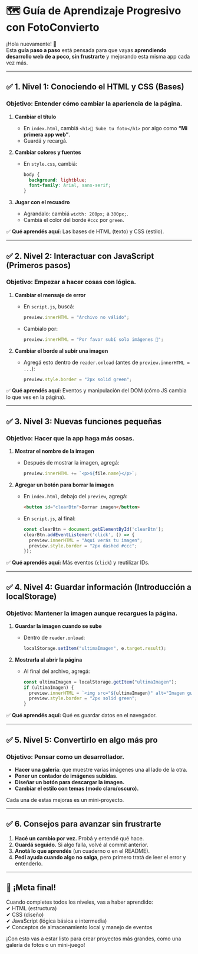 # 🗺️ Guía de Aprendizaje Progresivo con FotoConvierto

¡Hola nuevamente! 👋  
Esta **guía paso a paso** está pensada para que vayas **aprendiendo desarrollo web de a poco, sin frustrarte** y mejorando esta misma app cada vez más.

---

## ✅ 1. Nivel 1: Conociendo el HTML y CSS (Bases)
### Objetivo: Entender cómo cambiar la apariencia de la página.

1. **Cambiar el título**  
   - En `index.html`, cambiá `<h1>📸 Sube tu foto</h1>` por algo como **“Mi primera app web”**.  
   - Guardá y recargá.

2. **Cambiar colores y fuentes**  
   - En `style.css`, cambiá:  
     ```css
     body {
       background: lightblue;
       font-family: Arial, sans-serif;
     }
     ```

3. **Jugar con el recuadro**  
   - Agrandalo: cambiá `width: 200px;` a `300px;`.  
   - Cambiá el color del borde `#ccc` por `green`.

✅ **Qué aprendés aquí:** Las bases de HTML (texto) y CSS (estilo).

---

## ✅ 2. Nivel 2: Interactuar con JavaScript (Primeros pasos)
### Objetivo: Empezar a hacer cosas con lógica.

1. **Cambiar el mensaje de error**  
   - En `script.js`, buscá:  
     ```javascript
     preview.innerHTML = "Archivo no válido";
     ```
   - Cambialo por:  
     ```javascript
     preview.innerHTML = "Por favor subí solo imágenes 🙂";
     ```

2. **Cambiar el borde al subir una imagen**  
   - Agregá esto dentro de `reader.onload` (antes de `preview.innerHTML = ...`):  
     ```javascript
     preview.style.border = "2px solid green";
     ```

✅ **Qué aprendés aquí:** Eventos y manipulación del DOM (cómo JS cambia lo que ves en la página).

---

## ✅ 3. Nivel 3: Nuevas funciones pequeñas
### Objetivo: Hacer que la app haga más cosas.

1. **Mostrar el nombre de la imagen**  
   - Después de mostrar la imagen, agregá:  
     ```javascript
     preview.innerHTML += `<p>${file.name}</p>`;
     ```

2. **Agregar un botón para borrar la imagen**  
   - En `index.html`, debajo del `preview`, agregá:  
     ```html
     <button id="clearBtn">Borrar imagen</button>
     ```
   - En `script.js`, al final:  
     ```javascript
     const clearBtn = document.getElementById('clearBtn');
     clearBtn.addEventListener('click', () => {
       preview.innerHTML = "Aquí verás tu imagen";
       preview.style.border = "2px dashed #ccc";
     });
     ```

✅ **Qué aprendés aquí:** Más eventos (`click`) y reutilizar IDs.

---

## ✅ 4. Nivel 4: Guardar información (Introducción a localStorage)
### Objetivo: Mantener la imagen aunque recargues la página.

1. **Guardar la imagen cuando se sube**  
   - Dentro de `reader.onload`:  
     ```javascript
     localStorage.setItem("ultimaImagen", e.target.result);
     ```

2. **Mostrarla al abrir la página**  
   - Al final del archivo, agregá:  
     ```javascript
     const ultimaImagen = localStorage.getItem("ultimaImagen");
     if (ultimaImagen) {
       preview.innerHTML = `<img src="${ultimaImagen}" alt="Imagen guardada">`;
       preview.style.border = "2px solid green";
     }
     ```

✅ **Qué aprendés aquí:** Qué es guardar datos en el navegador.

---

## ✅ 5. Nivel 5: Convertirlo en algo más pro
### Objetivo: Pensar como un desarrollador.

- **Hacer una galería**: que muestre varias imágenes una al lado de la otra.  
- **Poner un contador de imágenes subidas**.  
- **Diseñar un botón para descargar la imagen.**  
- **Cambiar el estilo con temas (modo claro/oscuro).**

Cada una de estas mejoras es un mini-proyecto.

---

## ✅ 6. Consejos para avanzar sin frustrarte

1. **Hacé un cambio por vez.** Probá y entendé qué hace.  
2. **Guardá seguido.** Si algo falla, volvé al commit anterior.  
3. **Anotá lo que aprendés** (un cuaderno o en el README).  
4. **Pedí ayuda cuando algo no salga**, pero primero tratá de leer el error y entenderlo.

---

## 🎯 ¡Meta final!

Cuando completes todos los niveles, vas a haber aprendido:  
✔ HTML (estructura)  
✔ CSS (diseño)  
✔ JavaScript (lógica básica e intermedia)  
✔ Conceptos de almacenamiento local y manejo de eventos

¡Con esto vas a estar listo para crear proyectos más grandes, como una galería de fotos o un mini-juego!

